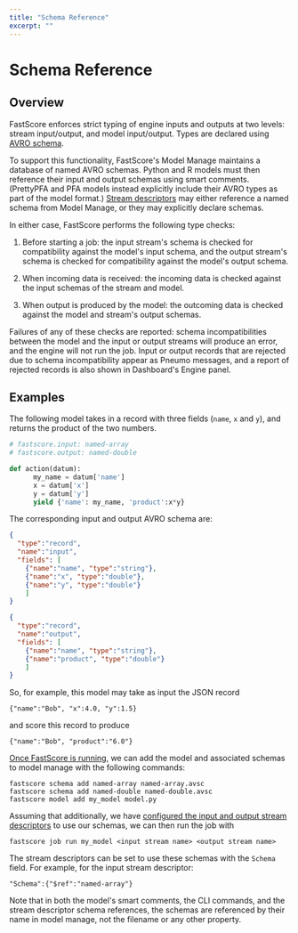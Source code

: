 ```yaml
---
title: "Schema Reference"
excerpt: ""
---
```

# Schema Reference

## Overview

FastScore enforces strict typing of engine inputs and outputs at two levels: stream input/output, and model input/output. Types are declared using [AVRO schema](https://avro.apache.org/docs/1.8.1/). 

To support this functionality, FastScore's Model Manage maintains a database of named AVRO schemas. Python and R models must then reference their input and output schemas using smart comments. (PrettyPFA and PFA models instead explicitly include their AVRO types as part of the model format.) [Stream descriptors](https://opendatagroup.github.io/Product%20Manuals/Stream%20Descriptors/) may either reference a named schema from Model Manage, or they may explicitly declare schemas.

In either case, FastScore performs the following type checks:

1. Before starting a job: the input stream's schema is checked for compatibility against the model's input schema, and the output stream's schema is checked for compatibility against the model's output schema.

2. When incoming data is received: the incoming data is checked against the input schemas of the stream and model.

3. When output is produced by the model: the outcoming data is checked against the model and stream's output schemas. 

Failures of any of these checks are reported: schema incompatibilities between the model and the input or output streams will produce an error, and the engine will not run the job. Input or output records that are rejected due to schema incompatibility appear as Pneumo messages, and a report of rejected records is also shown in Dashboard's Engine panel.
## Examples

The following model takes in a record with three fields (`name`, `x` and `y`), and returns the product of the two numbers.
``` python
# fastscore.input: named-array
# fastscore.output: named-double

def action(datum):
      my_name = datum['name']
      x = datum['x']
      y = datum['y']
      yield {'name': my_name, 'product':x*y}
```

The corresponding input and output AVRO schema are:
``` json
{
  "type":"record",
  "name":"input",
  "fields": [
    {"name":"name", "type":"string"},
    {"name":"x", "type":"double"},
    {"name":"y", "type":"double"}
    ]
}
```

``` json
{
  "type":"record",
  "name":"output",
  "fields": [
    {"name":"name", "type":"string"},
    {"name":"product", "type":"double"}
    ]
}
```

So, for example, this model may take as input the JSON record
```
{"name":"Bob", "x":4.0, "y":1.5}
```
and score this record to produce
```
{"name":"Bob", "product":"6.0"}
```

[Once FastScore is running](https://opendatagroup.github.io/Getting%20Started/Getting%20Started%20with%20FastScore/), we can add the model and associated schemas to model manage with the following commands:
```
fastscore schema add named-array named-array.avsc
fastscore schema add named-double named-double.avsc
fastscore model add my_model model.py
```
Assuming that additionally, we have [configured the input and output stream descriptors](https://opendatagroup.github.io/Product%20Manuals/Stream%20Descriptors/) to use our schemas, we can then run the job with
```
fastscore job run my_model <input stream name> <output stream name>
```
The stream descriptors can be set to use these schemas with the `Schema` field. For example, for the input stream descriptor:
```
"Schema":{"$ref":"named-array"}
```
Note that in both the model's smart comments, the CLI commands, and the stream descriptor schema references, the schemas are referenced by their name in model manage, not the filename or any other property.